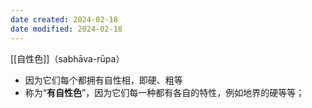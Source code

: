 ```yaml
---
date created: 2024-02-18
date modified: 2024-02-18
---
```

[[自性色]]（sabhāva-rūpa）
- 因为它们每个都拥有自性相，即硬、粗等
- 称为“**有自性色**”，因为它们每一种都有各自的特性，例如地界的硬等等；
